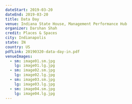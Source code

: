 ```yaml
---
dateStart: 2019-03-20
dateEnd: 2019-03-20
title: Data Day
venue: Indiana State House, Management Performance Hub
organizer: Darshan Shah
credit: Places & Spaces
city: Indianapolis
state: IN
country: US
pdfLink: 20190320-data-day-in.pdf
venueImages:
  - sm: image01.sm.jpg
    lg: image01.lg.jpg
  - sm: image02.sm.jpg
    lg: image02.lg.jpg
  - sm: image03.sm.jpg
    lg: image03.lg.jpg
  - sm: image04.sm.jpg
    lg: image04.lg.jpg
---
```

